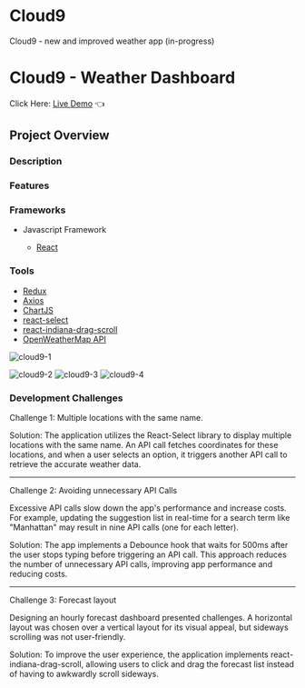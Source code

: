 # Cloud9

Cloud9 - new and improved weather app (in-progress)

# Cloud9 - Weather Dashboard

Click Here: [Live Demo](https://swhag.github.io/Cloud9/) :point_left:

## Project Overview

### Description

### Features

### Frameworks

- Javascript Framework

  - [React](https://reactjs.org/)

### Tools

- [Redux](https://redux.js.org/)
- [Axios](https://axios-http.com/docs/intro)
- [ChartJS](https://www.chartjs.org/)
- [react-select](https://www.npmjs.com/package/react-select)
- [react-indiana-drag-scroll](https://www.npmjs.com/package/react-indiana-drag-scroll)
- [OpenWeatherMap API](https://openweathermap.org/api)

![cloud9-1](https://user-images.githubusercontent.com/109196962/230288060-c5904d25-9001-4f57-9276-aabab6ba4c06.PNG)


![cloud9-2](https://user-images.githubusercontent.com/109196962/230287481-8c734cd3-c194-4943-ac66-f2b334671a2a.PNG)
![cloud9-3](https://user-images.githubusercontent.com/109196962/230287506-0f3b5922-63f3-4c9e-a2d5-664a6b1ec0f7.PNG)
![cloud9-4](https://user-images.githubusercontent.com/109196962/230287519-8f8f6bc1-33b5-45ef-bce7-b57ad3214c82.PNG)


### Development Challenges

Challenge 1: Multiple locations with the same name.

Solution: The application utilizes the React-Select library to display multiple locations with the same name. An API call fetches coordinates for these locations, and when a user selects an option, it triggers another API call to retrieve the accurate weather data.

---

Challenge 2: Avoiding unnecessary API Calls

Excessive API calls slow down the app's performance and increase costs. For example, updating the suggestion list in real-time for a search term like "Manhattan" may result in nine API calls (one for each letter).

Solution: The app implements a Debounce hook that waits for 500ms after the user stops typing before triggering an API call. This approach reduces the number of unnecessary API calls, improving app performance and reducing costs.

---

Challenge 3: Forecast layout

Designing an hourly forecast dashboard presented challenges. A horizontal layout was chosen over a vertical layout for its visual appeal, but sideways scrolling was not user-friendly.

Solution: To improve the user experience, the application implements react-indiana-drag-scroll, allowing users to click and drag the forecast list instead of having to awkwardly scroll sideways.
